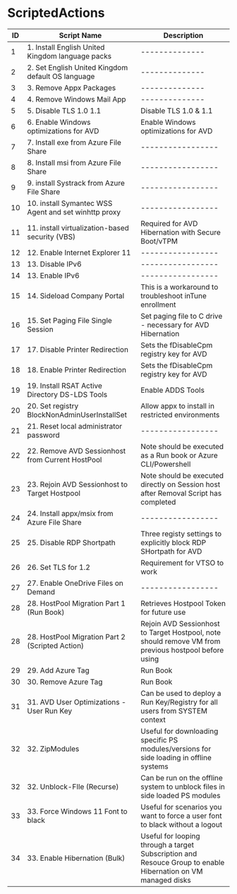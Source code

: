 # ScriptedActions

| ID  | Script Name | Description |
| ------------- | ------------- | ------------- |
| 1 | 1. Install English United Kingdom language packs |--------------|
| 2 | 2. Set English United Kingdom default OS language  |--------------|
| 3 | 3. Remove Appx Packages  |--------------|
| 4 | 4. Remove Windows Mail App  |--------------|
| 5 | 5. Disable TLS 1.0 1.1  | Disable TLS 1.0 & 1.1|
| 6 | 6. Enable Windows optimizations for AVD  | Enable Windows optimizations for AVD|
| 7 | 7. Install exe from Azure File Share  |-----------------|
| 8 | 8. Install msi from Azure File Share  |-----------------|
| 9 | 9. install Systrack from Azure File Share  |-----------------|
| 10 | 10. install Symantec WSS Agent and set winhttp proxy  |-----------------|
| 11 | 11. install virtualization-based security (VBS)  |Required for AVD Hibernation with Secure Boot/vTPM|
| 12 | 12. Enable Internet Explorer 11 |-----------------|
| 13 | 13. Disable IPv6  |-----------------|
| 14 | 13. Enable IPv6  |-----------------|
| 15 | 14. Sideload Company Portal | This is a workaround to troubleshoot inTune enrollment|
| 16 | 15. Set Paging File Single Session  | Set paging file to C drive - necessary for AVD Hibernation|
| 17 | 17. Disable Printer Redirection  |Sets the fDisableCpm registry key for AVD|
| 18 | 18. Enable Printer Redirection  |Sets the fDisableCpm registry key for AVD|
| 19 | 19. Install RSAT Active Directory DS-LDS Tools  |Enable ADDS Tools|
| 20 | 20. Set registry BlockNonAdminUserInstallSet  | Allow appx to install in restricted environments|
| 21 | 21. Reset local administrator password   |-----------------|
| 22 | 22. Remove AVD Sessionhost from Current HostPool  |Note should be executed as a Run book or Azure CLI/Powershell|
| 23 | 23. Rejoin AVD Sessionhost to Target Hostpool  |Note should be executed directly on Session host after Removal Script has completed|
| 24 | 24. Install appx/msix from Azure File Share  |-----------------|
| 25 | 25. Disable RDP Shortpath  |Three registy settings to explicitly block RDP SHortpath for AVD|
| 26 | 26. Set TLS for 1.2  |Requirement for VTSO to work|
| 27 | 27. Enable OneDrive Files on Demand  |-----------------|
| 28 | 28. HostPool Migration Part 1 (Run Book)  |Retrieves Hostpool Token for future use|
| 28 | 28. HostPool Migration Part 2 (Scripted Action)  |Rejoin AVD Sessionhost to Target Hostpool, note should remove VM from previous hostpool before using|
| 29 | 29. Add Azure Tag  |Run Book|
| 30 | 30. Remove Azure Tag  |Run Book|
| 31 | 31. AVD User Optimizations - User Run Key  |Can be used to deploy a Run Key/Registry for all users from SYSTEM context|
| 32 | 32. ZipModules  |Useful for downloading specific PS modules/versions for side loading in offline systems|
| 32 | 32. Unblock-FIle (Recurse)  |Can be run on the offline system to unblock files in side loaded PS modules|
| 33 | 33. Force Windows 11 Font to black  |Useful for scenarios you want to force a user font to black without a logout|
| 34 | 33. Enable Hibernation (Bulk)  |Useful for looping through a target Subscription and Resouce Group to enable Hibernation on VM managed disks|
